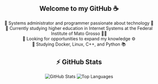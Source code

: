 <h2 align="center">Welcome to my GitHub ☕</h2>

<div align="center">
  <ul style="list-style-type: none; padding: 0;">
    <li>🔹 Systems administrator and programmer passionate about technology 🐧</li>
    <li>🔹 Currently studying higher education in Internet Systems at the Federal Institute of Mato Grosso 👨‍🏫</li>
    <li>🔹 Looking for opportunities to expand my knowledge ⚙️</li>
    <li>🔹 Studying Docker, Linux, C++, and Python 📚</li>
  </ul>
</div>

<h2 align="center">⚡ GitHub Stats</h2>

<div align="center" class="myWrapper">
  <img src="https://github-readme-stats.vercel.app/api?username=andradesysadmin&show_icons=true&theme=calm_pink" alt="GitHub Stats">
  <img src="https://github-readme-stats.vercel.app/api/top-langs/?username=andradesysadmin&show_icons=true&theme=calm_pink" alt="Top Languages">
</div>


